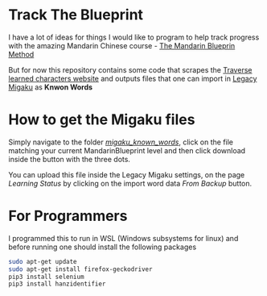 # Track The Blueprint

I have a lot of ideas for things I would like to program to help track progress with the amazing Mandarin Chinese course - [The Mandarin Blueprin Method](https://www.mandarinblueprint.com/)

But for now this repository contains some code that scrapes the [Traverse learned characters website](https://traverse.link/Mandarin_Blueprint/word-progress/?level=36) and outputs files that one can import in [Legacy Migaku](https://chrome.google.com/webstore/detail/migaku-legacy/acpchjgielgmkgkplljakcibfbjjppbk) as **Knwon Words**

# How to get the Migaku files
Simply navigate to the folder [_migaku_known_words_](https://github.com/benjaminorthner/trackTheBlueprint/tree/master/migaku_known_words), click on the file matching your current MandarinBlueprint level and then click download inside the button with the three dots.

You can upload this file inside the Legacy Migaku settings, on the page _Learning Status_ by clicking on the import word data _From Backup_ button.


# For Programmers
I programmed this to run in WSL (Windows subsystems for linux) and before running one should install the following packages

```bash
sudo apt-get update
sudo apt-get install firefox-geckodriver
pip3 install selenium
pip3 install hanzidentifier
```